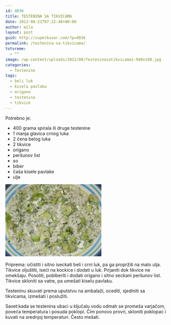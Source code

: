 ```yaml
---
id: 4036
title: TESTENINA SA TIKVICAMA
date: 2012-08-21T07:22:40+00:00
author: mila
layout: post
guid: http://superkuvar.com/?p=4036
permalink: /testenina-sa-tikvicama/
totvreme:
  - ""
image: /wp-content/uploads/2012/08/Testeninasatikvicama1-940x198.jpg
categories:
  - Testenine
tags:
  - beli luk
  - kisela pavlaka
  - origano
  - testenina
  - tikvice
---
```

Potrebno je:

  * 400 grama spirala ili druge testenine
  * 1 manja glavica crnog luka
  * 2 čena belog luka
  * 2 tikvice
  * origano
  * peršunov list
  * so
  * biber
  * čaša kisele pavlake
  * ulje

<img class="alignnone size-medium wp-image-4044" title="Testeninasatikvicama" src="/wp-content/uploads/2012/08/Testeninasatikvicama1-300x225.jpg" alt="" width="300" height="225" /> 

Priprema: očistiti i sitno iseckati beli i crni luk, pa ga propržiti na malo ulja. Tikvice oljuštiti, iseći na kockice i dodati u luk. Pirjaniti dok tikvice ne omekšaju. Posoliti, pobiberiti i dodati origano i sitno seckani peršunov list. Tikvice skloniti sa vatre, pa umešati kiselu pavlaku.

Testeninu skuvati prema uputstvu na ambalaži, ocediti, sjediniti sa tikvicama, izmešati i poslužiti.

Savet:kada se testenina ubaci u ključalu vodu odmah se promeša varjačom, poveća temperatura i posuda poklopi. Čim ponovo provri, skloniti poklopac i kuvati na srednjoj temperaturi. Često mešati.

&nbsp;